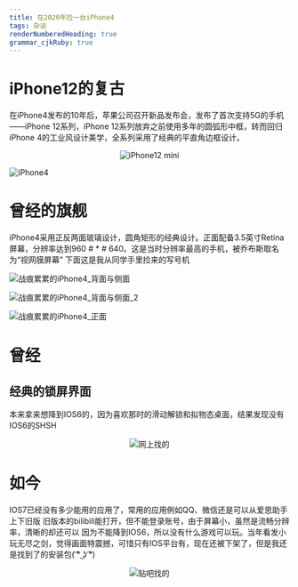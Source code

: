 ```yaml
---
title: 在2020年捡一台iPhone4
tags: 杂谈
renderNumberedHeading: true
grammar_cjkRuby: true
---
```


# iPhone12的复古

在iPhone4发布的10年后，苹果公司召开新品发布会，发布了首次支持5G的手机——iPhone 12系列，iPhone 12系列放弃之前使用多年的圆弧形中框，转而回归iPhone 4的工业风设计美学，全系列采用了经典的平直角边框设计。

<center>

![iPhone12 mini](https://cdn.jsdelivr.net/gh/hongtonyoo/hongtonyoo.github.io@master/image/_posts/2020-10-17/iPhone_12_mini.png)

</center>

![iPhone4](https://cdn.jsdelivr.net/gh/hongtonyoo/hongtonyoo.github.io@master/image/_posts/2020-10-17/iPhone4_1.jpg)

# 曾经的旗舰

iPhone4采用正反两面玻璃设计，圆角矩形的经典设计。正面配备3.5英寸Retina屏幕，分辨率达到960 # * # 640。这是当时分辨率最高的手机，被乔布斯取名为“视网膜屏幕”
下面这是我从同学手里捡来的写号机

![战痕累累的iPhone4_背面与侧面](https://cdn.jsdelivr.net/gh/hongtonyoo/hongtonyoo.github.io@master/image/_posts/2020-10-17/iPhone4_2.jpg)

![战痕累累的iPhone4_背面与侧面_2](https://cdn.jsdelivr.net/gh/hongtonyoo/hongtonyoo.github.io@master/image/_posts/2020-10-17/iPhone4_3.jpg)

![战痕累累的iPhone4_正面](https://cdn.jsdelivr.net/gh/hongtonyoo/hongtonyoo.github.io@master/image/_posts/2020-10-17/iPhone4_4.jpg)

# 曾经

## 经典的锁屏界面

本来拿来想降到IOS6的，因为喜欢那时的滑动解锁和拟物态桌面，结果发现没有IOS6的SHSH

<center>
  
![网上找的](https://cdn.jsdelivr.net/gh/hongtonyoo/hongtonyoo.github.io@master/image/_posts/2020-10-17/IOS6-unlock.jpg)</center>

</center>

# 如今

IOS7已经没有多少能用的应用了，常用的应用例如QQ、微信还是可以从爱思助手上下旧版
旧版本的bilibili能打开，但不能登录账号，由于屏幕小，虽然是流畅分辨率，清晰的却还可以
因为不能降到IOS6，所以没有什么游戏可以玩。当年看发小玩无尽之剑，觉得画面特震撼，可惜只有IOS平台有，现在还被下架了，但是我还是找到了的安装包( ͡° ͜ʖ ͡°)

<center>
  
![贴吧找的](https://cdn.jsdelivr.net/gh/hongtonyoo/hongtonyoo.github.io@master/image/_posts/2020-10-17/Infinity-Blade.jpg)

</center>
